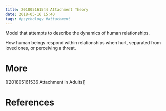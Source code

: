 ```yaml
---
title: 201805161544 Attachment Theory
date: 2018-05-16 15:40
tags: #psychology #attachment
---
```

Model that attempts to describe the dynamics of human relationships.

How human beings respond within relationships when hurt, separated from loved ones, or perceiving a threat.

# More
[[201805161536 Attachment in Adults]]

# References